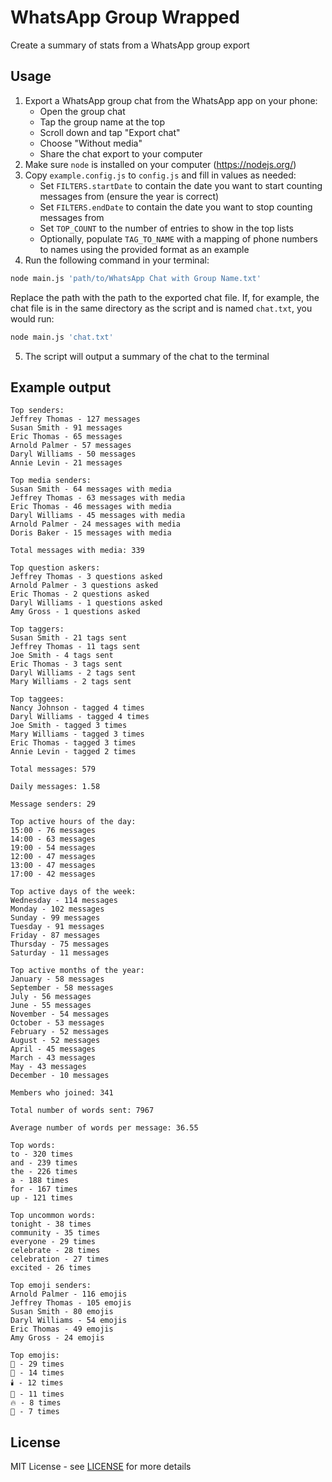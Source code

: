 # WhatsApp Group Wrapped

Create a summary of stats from a WhatsApp group export

## Usage

1. Export a WhatsApp group chat from the WhatsApp app on your phone:
    - Open the group chat
    - Tap the group name at the top
    - Scroll down and tap "Export chat"
    - Choose "Without media"
    - Share the chat export to your computer
2. Make sure `node` is installed on your computer (https://nodejs.org/)
3. Copy `example.config.js` to `config.js` and fill in values as needed:
    - Set `FILTERS.startDate` to contain the date you want to start counting messages from (ensure the year is correct)
    - Set `FILTERS.endDate` to contain the date you want to stop counting messages from
    - Set `TOP_COUNT` to the number of entries to show in the top lists
    - Optionally, populate `TAG_TO_NAME` with a mapping of phone numbers to names using the provided format as an example
4. Run the following command in your terminal:

```bash
node main.js 'path/to/WhatsApp Chat with Group Name.txt'
```

Replace the path with the path to the exported chat file. If, for example, the chat file is in the same directory as the script and is named `chat.txt`, you would run:

```bash
node main.js 'chat.txt'
```

5. The script will output a summary of the chat to the terminal

## Example output

```
Top senders:
Jeffrey Thomas - 127 messages
Susan Smith - 91 messages
Eric Thomas - 65 messages
Arnold Palmer - 57 messages
Daryl Williams - 50 messages
Annie Levin - 21 messages

Top media senders:
Susan Smith - 64 messages with media
Jeffrey Thomas - 63 messages with media
Eric Thomas - 46 messages with media
Daryl Williams - 45 messages with media
Arnold Palmer - 24 messages with media
Doris Baker - 15 messages with media

Total messages with media: 339

Top question askers:
Jeffrey Thomas - 3 questions asked
Arnold Palmer - 3 questions asked
Eric Thomas - 2 questions asked
Daryl Williams - 1 questions asked
Amy Gross - 1 questions asked

Top taggers:
Susan Smith - 21 tags sent
Jeffrey Thomas - 11 tags sent
Joe Smith - 4 tags sent
Eric Thomas - 3 tags sent
Daryl Williams - 2 tags sent
Mary Williams - 2 tags sent

Top taggees:
Nancy Johnson - tagged 4 times
Daryl Williams - tagged 4 times
Joe Smith - tagged 3 times
Mary Williams - tagged 3 times
Eric Thomas - tagged 3 times
Annie Levin - tagged 2 times

Total messages: 579

Daily messages: 1.58

Message senders: 29

Top active hours of the day:
15:00 - 76 messages
14:00 - 63 messages
19:00 - 54 messages
12:00 - 47 messages
13:00 - 47 messages
17:00 - 42 messages

Top active days of the week:
Wednesday - 114 messages
Monday - 102 messages
Sunday - 99 messages
Tuesday - 91 messages
Friday - 87 messages
Thursday - 75 messages
Saturday - 11 messages

Top active months of the year:
January - 58 messages
September - 58 messages
July - 56 messages
June - 55 messages
November - 54 messages
October - 53 messages
February - 52 messages
August - 52 messages
April - 45 messages
March - 43 messages
May - 43 messages
December - 10 messages

Members who joined: 341

Total number of words sent: 7967

Average number of words per message: 36.55

Top words:
to - 320 times
and - 239 times
the - 226 times
a - 188 times
for - 167 times
up - 121 times

Top uncommon words:
tonight - 38 times
community - 35 times
everyone - 29 times
celebrate - 28 times
celebration - 27 times
excited - 26 times

Top emoji senders:
Arnold Palmer - 116 emojis
Jeffrey Thomas - 105 emojis
Susan Smith - 80 emojis
Daryl Williams - 54 emojis
Eric Thomas - 49 emojis
Amy Gross - 24 emojis

Top emojis:
🎉 - 29 times
📣 - 14 times
🕯️ - 12 times
🍷 - 11 times
🔥 - 8 times
🍕 - 7 times
```

## License

MIT License - see [LICENSE](LICENSE) for more details
